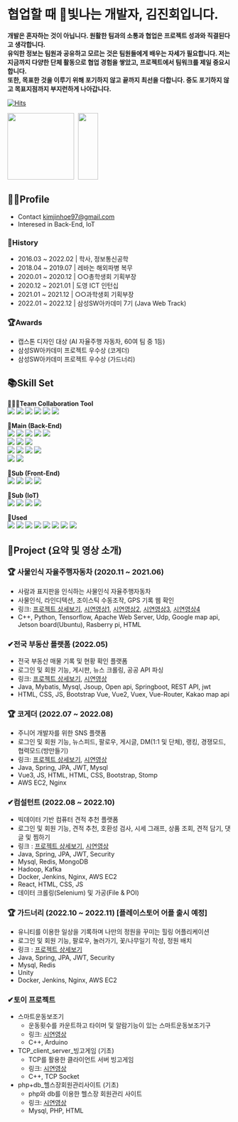 # 협업할 때 🎇빛나는 개발자, 김진회입니다.
**개발은 혼자하는 것이 아닙니다. 원활한 팀과의 소통과 협업은 프로젝트 성과와 직결된다고 생각합니다.  
유익한 정보는 팀원과 공유하고 모르는 것은 팀원들에게 배우는 자세가 필요합니다. 저는 지금까지 다양한 단체 활동으로 협업 경험을 쌓았고, 프로젝트에서 팀워크를 제일 중요시합니다.** <br>
**또한, 목표한 것을 이루기 위해 포기하지 않고 끝까지 최선을 다합니다. 중도 포기하지 않고 목표지점까지 부지런하게 나아갑니다.**

[![Hits](https://hits.seeyoufarm.com/api/count/incr/badge.svg?url=https%3A%2F%2Fgithub.com%2FKimJinHoe&count_bg=%23BE83E1&title_bg=%2370329E&icon=&icon_color=%23E7E7E7&title=%EB%B0%A9%EB%AC%B8%EC%9E%90%EC%88%98&edge_flat=false)](https://hits.seeyoufarm.com)

<a href= "https://solved.ac/kku64r"> <img src="http://mazassumnida.wtf/api/v2/generate_badge?boj=kku64r" style="height:150px;"></img></a>
<a href="https://velog.io/@kku64r">
    <img src="http://img.shields.io/badge/-velog-1FC896?style=flat&logo=Velog&link=https://velog.io/@kku64r"
         style="width:30%; height:150px; margin-left:5px; margin-right:5px;"/>
</a>

## 👨‍💼Profile
- Contact kimjinhoe97@gmail.com
- Interesed in Back-End, IoT
### 📆History
- 2016.03 ~ 2022.02 | 학사, 정보통신공학
- 2018.04 ~ 2019.07 | 레바논 해외파병 복무
- 2020.01 ~ 2020.12 | ○○총학생회 기획부장
- 2020.12 ~ 2021.01 | 도영 ICT 인턴십
- 2021.01 ~ 2021.12 | ○○과학생회 기획부장
- 2022.01 ~ 2022.12 | 삼성SW아카데미 7기 (Java Web Track) 
### 🏆Awards
- 캡스톤 디자인 대상 (AI 자율주행 자동차, 60여 팀 중 1등)
- 삼성SW아카데미 프로젝트 우수상 (코게더)
- 삼성SW아카데미 프로젝트 우수상 (가드너리)

## 📚Skill Set
👨‍👦‍👦**Team Collaboration Tool**<br>
<img src="https://img.shields.io/badge/gitlab-FC6D26?style=for-the-badge&logo=gitlab&logoColor=white&width=20px"> <!-- 깃랩 -->
<img src="https://img.shields.io/badge/Jira-0052CC?style=for-the-badge&logo=jira software&logoColor=white&width=20px"> <!-- 지라 -->
<img src="https://img.shields.io/badge/notion-F24E1E?style=for-the-badge&logo=notion&logoColor=white&width=20px"> <!-- 노션 -->
<img src="https://img.shields.io/badge/postman-FF6C37?style=for-the-badge&logo=postman&logoColor=white&width=20px"> <!-- 포스트맨 -->
<img src="https://img.shields.io/badge/swagger-6DB33F?style=for-the-badge&logo=swagger&logoColor=white&width=20px"> <!-- swagger -->
<img src="https://img.shields.io/badge/figma-F24E1E?style=for-the-badge&logo=rest docs&logoColor=white&width=20px"> <!-- 피그마 -->

🌱**Main (Back-End)**<br>
<img src="https://img.shields.io/badge/JAVA-007396?style=for-the-badge&logo=java&logoColor=white&width=20px"> <!-- 자바 -->
<img src="https://img.shields.io/badge/JPA-000000?style=for-the-badge&logo=JPA&logoColor=white"> <!-- 스프링 -->
<img src="https://img.shields.io/badge/Spring-6DB33F?style=for-the-badge&logo=Spring&logoColor=white"> <!-- JPA -->
<img src="https://img.shields.io/badge/JSP-F37626?style=for-the-badge&logo=JSP&logoColor=white"> <!-- JSP -->
<img src="https://img.shields.io/badge/mybatis-E7352C?style=for-the-badge&logo=mybatis&logoColor=white"> <!-- mybatis -->
<br>
<img src="https://img.shields.io/badge/mysql-4479A1?style=for-the-badge&logo=mysql&logoColor=white"> <!-- mysql -->
<img src="https://img.shields.io/badge/mongodb-47A248?style=for-the-badge&logo=mongodb&logoColor=white"> <!-- mongodb -->
<img src="https://img.shields.io/badge/redis-DC382D?style=for-the-badge&logo=redis&logoColor=white"> <!-- redis -->
<br>
<img src="https://img.shields.io/badge/amazon ec2-FF9900?style=for-the-badge&logo=amazon ec2&logoColor=white"> <!-- aws ec2 -->
<img src="https://img.shields.io/badge/docker-2496ED?style=for-the-badge&logo=docker&logoColor=white"> <!-- docker -->
<img src="https://img.shields.io/badge/jenkins-D24939?style=for-the-badge&logo=jenkins&logoColor=white"> <!-- jenkins -->
<img src="https://img.shields.io/badge/nginx-009639?style=for-the-badge&logo=nginx&logoColor=white"> <!-- nginx -->
<br>
<img src="https://img.shields.io/badge/gradle-02303A?style=for-the-badge&logo=gradle&logoColor=white"> <!-- gradle -->
<img src="https://img.shields.io/badge/maven-C71A36?style=for-the-badge&logo=apache maven&logoColor=white"> <!-- maven -->

🌱**Sub (Front-End)**<br>
<img src="https://img.shields.io/badge/vue.js-4FC08D?style=for-the-badge&logo=vue.js&logoColor=white"> <!-- vue -->
<img src="https://img.shields.io/badge/javascript-F7DF1E?style=for-the-badge&logo=javascript&logoColor=black"> <!-- js -->
<img src="https://img.shields.io/badge/html-E34F26?style=for-the-badge&logo=html5&logoColor=white"> <!-- html -->
<img src="https://img.shields.io/badge/css-1572B6?style=for-the-badge&logo=css3&logoColor=white"> <!-- css -->

🌱**Sub (IoT)**<br>
<img src="https://img.shields.io/badge/C++-00599C?style=for-the-badge&logo=C++&logoColor=white">
<img src="https://img.shields.io/badge/Raspberry Pi-A22846?style=for-the-badge&logo=Raspberry Pi&logoColor=white">
<img src="https://img.shields.io/badge/Arduino-00979D?style=for-the-badge&logo=Arduino&logoColor=white">
<img src="https://img.shields.io/badge/Linux-FCC624?style=for-the-badge&logo=Linux&logoColor=white">

🌱**Used**<br>
<img src="https://img.shields.io/badge/Python-3776AB?style=for-the-badge&logo=Python&logoColor=black">
<img src="https://img.shields.io/badge/TensorFlow-FF6F00?style=for-the-badge&logo=TensorFlow&logoColor=white">
<img src="https://img.shields.io/badge/YOLO-00FFFF?style=for-the-badge&logo=YOLO&logoColor=white">
<img src="https://img.shields.io/badge/jquery-0769AD?style=for-the-badge&logo=jquery&logoColor=white">
<img src="https://img.shields.io/badge/JWT-000000?style=for-the-badge&logo=JSON Web Tokens&logoColor=white">
<img src="https://img.shields.io/badge/Node.js-339933?style=for-the-badge&logo=Node.js&logoColor=white">
<img src="https://img.shields.io/badge/PHP-777BB4?style=for-the-badge&logo=PHP&logoColor=white">
<img src="https://img.shields.io/badge/bootstrap-7952B3?style=for-the-badge&logo=bootstrap&logoColor=white"> <!-- bootstrap -->



## 📑Project (요약 및 영상 소개)
### 🏆 사물인식 자율주행자동차 (2020.11 ~ 2021.06)
- 사람과 표지판을 인식하는 사물인식 자율주행자동차
- 사물인식, 라인디텍션, 조이스틱 수동조작, GPS 기록 웹 확인
- 링크: <a href="https://github.com/KimJinHoe/Object-Detection-Selft-driving-car">프로젝트 상세보기</a>, <a href="https://youtu.be/qqEinrXe1Xc">시연영상1</a>, <a href="https://youtu.be/dDcg7obU7f8">시연영상2</a>, <a href="https://youtu.be/HmNBLpgIgf8">시연영상3</a>, <a href="https://youtu.be/qWFQqPSNTcI">시연영상4</a><br>
- C++, Python, Tensorflow, Apache Web Server, Udp, Google map api, Jetson board(Ubuntu), Rasberry pi, HTML

### ✔전국 부동산 플랫폼 (2022.05)
- 전국 부동산 매물 기록 및 현황 확인 플랫폼
- 로그인 및 회원 기능, 게시판, 뉴스 크롤링, 공공 API 파싱
- 링크: <a href="https://github.com/KimJinHoe/ApartmentSaleRecordPlatform">프로젝트 상세보기</a>, <a href="https://youtu.be/gKxUcRZ2uz0">시연영상</a> <br>
- Java, Mybatis, Mysql, Jsoup, Open api, Springboot, REST API, jwt
- HTML, CSS, JS, Bootstrap Vue, Vue2, Vuex, Vue-Router, Kakao map api

### 🏆 코게더 (2022.07 ~ 2022.08)
- 주니어 개발자를 위한 SNS 플랫폼
- 로그인 및 회원 기능, 뉴스피드, 팔로우, 게시글, DM(1:1 및 단체), 랭킹, 경쟁모드, 협력모드(방만들기)
- 링크: <a href="https://github.com/KimJinHoe/Cogether">프로젝트 상세보기</a>, <a href="https://youtu.be/CAdFhVhvNr4">시연영상</a><br>
- Java, Spring, JPA, JWT, Mysql
- Vue3, JS, HTML, HTML, CSS, Bootstrap, Stomp
- AWS EC2, Nginx

### ✔컴설턴트 (2022.08 ~ 2022.10)
- 빅데이터 기반 컴퓨터 견적 추천 플랫폼
- 로그인 및 회원 기능, 견적 추천, 호환성 검사, 시세 그래프, 상품 조회, 견적 담기, 댓글 및 찜하기 
- 링크 : <a href="https://github.com/KimJinHoe/Comsultant">프로젝트 상세보기</a>, <a href="https://www.youtube.com/watch?v=UzseH60O1V8">시연영상</a><br>
- Java, Spring, JPA, JWT, Security
- Mysql, Redis, MongoDB
- Hadoop, Kafka
- Docker, Jenkins, Nginx, AWS EC2
- React, HTML, CSS, JS
- 데이터 크롤링(Selenium) 및 가공(File & POI)

### 🏆 가드너리 (2022.10 ~ 2022.11) [플레이스토어 어플 출시 예정]
- 유니티를 이용한 일상을 기록하며 나만의 정원을 꾸미는 힐링 어플리케이션
- 로그인 및 회원 기능, 팔로우, 놀러가기, 꽃/나무일기 작성, 정원 배치
- 링크 : <a href="https://github.com/KimJinHoe/Gardenary">프로젝트 상세보기</a>
- Java, Spring, JPA, JWT, Security
- Mysql, Redis
- Unity
- Docker, Jenkins, Nginx, AWS EC2

### ✔토이 프로젝트
- 스마트운동보조기
    - 운동횟수를 카운트하고 타이머 및 알람기능이 있는 스마트운동보조기구
    - 링크: <a href="https://youtu.be/taXZsPlkWdA">시연영상</a><br>
    - C++, Arduino 
- TCP_client_server_빙고게임 (기초)
    - TCP를 활용한 클라이언트 서버 빙고게임
    - 링크: <a href="https://youtu.be/U41Uf3tsJYA">시연영상</a><br>
    - C++, TCP Socket
- php+db_헬스장회원관리사이트 (기초)
    - php와 db를 이용한 헬스장 회원관리 사이트
    - 링크: <a href="https://youtu.be/3FmeCHIPPu0">시연영상</a><br>
    - Mysql, PHP, HTML
